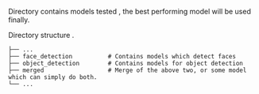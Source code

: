 Directory contains models tested , the best performing model will be used finally.

Directory structure
  .
    
    ├── ...
    ├── face_detection          # Contains models which detect faces
    ├── object_detection        # Contains models for object detection
    ├── merged                  # Merge of the above two, or some model which can simply do both.
    └── ...
                 
